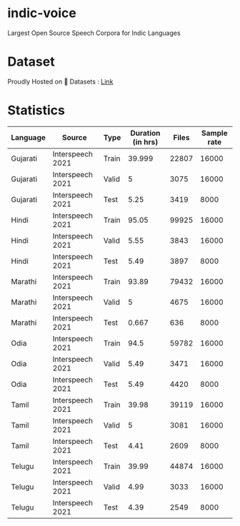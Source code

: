 # indic-voice
Largest Open Source Speech Corpora for Indic Languages

# Dataset
Proudly Hosted on 🤗 Datasets : [Link](https://huggingface.co/datasets/Harveenchadha/indic-voice)

# Statistics

| Language | Source           | Type  | Duration (in hrs) | Files | Sample rate |
|----------|------------------|-------|----------|-------|--|
| Gujarati | Interspeech 2021 | Train |   39.999 | 22807 | 16000 |
|    Gujarati      |                 Interspeech 2021 | Valid |        5 |  3075 | 16000 |
|    Gujarati      |                 Interspeech 2021 | Test |        5.25 |  3419 | 8000 |
| Hindi    | Interspeech 2021 | Train |    95.05 | 99925 | 16000 |
|     Hindi     |       Interspeech 2021           | Valid |     5.55 |  3843 | 16000 |
|     Hindi     |       Interspeech 2021           | Test |     5.49 |  3897 | 8000 |
| Marathi  | Interspeech 2021 | Train |    93.89 | 79432 | 16000 |
| Marathi |   Interspeech 2021               | Valid |        5 |  4675 | 16000 |
| Marathi |   Interspeech 2021               | Test |        0.667 |  636 | 8000 |
| Odia     | Interspeech 2021 | Train |     94.5 | 59782 | 16000 |
|   Odia       |           Interspeech 2021       | Valid |     5.49 |  3471 | 16000 |
|   Odia       |           Interspeech 2021       | Test |     5.49 |  4420 | 8000 |
| Tamil    | Interspeech 2021 | Train |    39.98 | 39119 | 16000 |
|   Tamil       |      Interspeech 2021            | Valid |        5 |  3081 | 16000 |
|   Tamil       |      Interspeech 2021            | Test |        4.41 |  2609 | 8000 |
| Telugu   | Interspeech 2021 | Train |    39.99 | 44874 | 16000 |
|   Telugu       |       Interspeech 2021           | Valid |     4.99 |  3033 | 16000 |
|   Telugu       |       Interspeech 2021           | Test |     4.39 |  2549 | 8000 |

